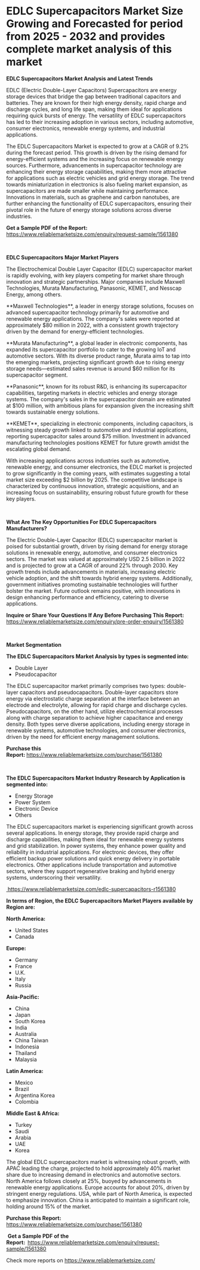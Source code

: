 <p><h1>EDLC Supercapacitors Market Size Growing and Forecasted for period from 2025 - 2032 and provides complete market analysis of this market</h1></p><p><strong>EDLC Supercapacitors Market Analysis and Latest Trends</strong></p>
<p><p>EDLC (Electric Double-Layer Capacitors) Supercapacitors are energy storage devices that bridge the gap between traditional capacitors and batteries. They are known for their high energy density, rapid charge and discharge cycles, and long life span, making them ideal for applications requiring quick bursts of energy. The versatility of EDLC supercapacitors has led to their increasing adoption in various sectors, including automotive, consumer electronics, renewable energy systems, and industrial applications.</p><p>The EDLC Supercapacitors Market is expected to grow at a CAGR of 9.2% during the forecast period. This growth is driven by the rising demand for energy-efficient systems and the increasing focus on renewable energy sources. Furthermore, advancements in supercapacitor technology are enhancing their energy storage capabilities, making them more attractive for applications such as electric vehicles and grid energy storage. The trend towards miniaturization in electronics is also fueling market expansion, as supercapacitors are made smaller while maintaining performance. Innovations in materials, such as graphene and carbon nanotubes, are further enhancing the functionality of EDLC supercapacitors, ensuring their pivotal role in the future of energy storage solutions across diverse industries.</p></p>
<p><strong>Get a Sample PDF of the Report:&nbsp;</strong> <a href="https://www.reliablemarketsize.com/enquiry/request-sample/1561380?utm_campaign=2755&utm_medium=2&utm_source=Github&utm_content=ia&utm_term=28022025&utm_id=edlc-supercapacitors">https://www.reliablemarketsize.com/enquiry/request-sample/1561380</a></p>
<p>&nbsp;</p>
<p><strong>EDLC Supercapacitors Major Market Players</strong></p>
<p><p>The Electrochemical Double Layer Capacitor (EDLC) supercapacitor market is rapidly evolving, with key players competing for market share through innovation and strategic partnerships. Major companies include Maxwell Technologies, Murata Manufacturing, Panasonic, KEMET, and Nesscap Energy, among others.</p><p>**Maxwell Technologies**, a leader in energy storage solutions, focuses on advanced supercapacitor technology primarily for automotive and renewable energy applications. The company's sales were reported at approximately $80 million in 2022, with a consistent growth trajectory driven by the demand for energy-efficient technologies.</p><p>**Murata Manufacturing**, a global leader in electronic components, has expanded its supercapacitor portfolio to cater to the growing IoT and automotive sectors. With its diverse product range, Murata aims to tap into the emerging markets, projecting significant growth due to rising energy storage needs—estimated sales revenue is around $60 million for its supercapacitor segment.</p><p>**Panasonic**, known for its robust R&D, is enhancing its supercapacitor capabilities, targeting markets in electric vehicles and energy storage systems. The company's sales in the supercapacitor domain are estimated at $100 million, with ambitious plans for expansion given the increasing shift towards sustainable energy solutions.</p><p>**KEMET**, specializing in electronic components, including capacitors, is witnessing steady growth linked to automotive and industrial applications, reporting supercapacitor sales around $75 million. Investment in advanced manufacturing technologies positions KEMET for future growth amidst the escalating global demand.</p><p>With increasing applications across industries such as automotive, renewable energy, and consumer electronics, the EDLC market is projected to grow significantly in the coming years, with estimates suggesting a total market size exceeding $2 billion by 2025. The competitive landscape is characterized by continuous innovation, strategic acquisitions, and an increasing focus on sustainability, ensuring robust future growth for these key players.</p></p>
<p>&nbsp;</p>
<p><strong>What Are The Key Opportunities For EDLC Supercapacitors Manufacturers?</strong></p>
<p><p>The Electric Double-Layer Capacitor (EDLC) supercapacitor market is poised for substantial growth, driven by rising demand for energy storage solutions in renewable energy, automotive, and consumer electronics sectors. The market was valued at approximately USD 2.5 billion in 2022 and is projected to grow at a CAGR of around 22% through 2030. Key growth trends include advancements in materials, increasing electric vehicle adoption, and the shift towards hybrid energy systems. Additionally, government initiatives promoting sustainable technologies will further bolster the market. Future outlook remains positive, with innovations in design enhancing performance and efficiency, catering to diverse applications.</p></p>
<p><strong>Inquire or Share Your Questions If Any Before Purchasing This Report:</strong> <a href="https://www.reliablemarketsize.com/enquiry/pre-order-enquiry/1561380?utm_campaign=2755&utm_medium=2&utm_source=Github&utm_content=ia&utm_term=28022025&utm_id=edlc-supercapacitors">https://www.reliablemarketsize.com/enquiry/pre-order-enquiry/1561380</a></p>
<p>&nbsp;</p>
<p><strong>Market Segmentation</strong></p>
<p><strong>The EDLC Supercapacitors Market Analysis by types is segmented into:</strong></p>
<p><ul><li>Double Layer</li><li>Pseudocapacitor</li></ul></p>
<p><p>The EDLC supercapacitor market primarily comprises two types: double-layer capacitors and pseudocapacitors. Double-layer capacitors store energy via electrostatic charge separation at the interface between an electrode and electrolyte, allowing for rapid charge and discharge cycles. Pseudocapacitors, on the other hand, utilize electrochemical processes along with charge separation to achieve higher capacitance and energy density. Both types serve diverse applications, including energy storage in renewable systems, automotive technologies, and consumer electronics, driven by the need for efficient energy management solutions.</p></p>
<p><strong>Purchase this Report:&nbsp;</strong><a href="https://www.reliablemarketsize.com/purchase/1561380?utm_campaign=2755&utm_medium=2&utm_source=Github&utm_content=ia&utm_term=28022025&utm_id=edlc-supercapacitors">https://www.reliablemarketsize.com/purchase/1561380</a></p>
<p>&nbsp;</p>
<p><strong>The EDLC Supercapacitors Market Industry Research by Application is segmented into:</strong></p>
<p><ul><li>Energy Storage</li><li>Power System</li><li>Electronic Device</li><li>Others</li></ul></p>
<p><p>The EDLC supercapacitors market is experiencing significant growth across several applications. In energy storage, they provide rapid charge and discharge capabilities, making them ideal for renewable energy systems and grid stabilization. In power systems, they enhance power quality and reliability in industrial applications. For electronic devices, they offer efficient backup power solutions and quick energy delivery in portable electronics. Other applications include transportation and automotive sectors, where they support regenerative braking and hybrid energy systems, underscoring their versatility.</p></p>
<p><a href="https://www.reliablemarketsize.com/edlc-supercapacitors-r1561380?utm_campaign=2755&utm_medium=2&utm_source=Github&utm_content=ia&utm_term=28022025&utm_id=edlc-supercapacitors">&nbsp;https://www.reliablemarketsize.com/edlc-supercapacitors-r1561380</a></p>
<p><strong>In terms of Region, the EDLC Supercapacitors Market Players available by Region are:</strong></p>
<p>
    <p> <strong> North America: </strong>
        <ul>
            <li>United States</li>
            <li>Canada</li>
        </ul>
        </p> 
    <p> <strong> Europe: </strong>
        <ul>
            <li>Germany</li>
            <li>France</li>
            <li>U.K.</li>
            <li>Italy</li>
            <li>Russia</li>
        </ul>
        </p> 
    <p> <strong> Asia-Pacific: </strong>
        <ul>
            <li>China</li>
            <li>Japan</li>
            <li>South Korea</li>
            <li>India</li>
            <li>Australia</li>
            <li>China Taiwan</li>
            <li>Indonesia</li>
            <li>Thailand</li>
            <li>Malaysia</li>
        </ul>
        </p> 
    <p> <strong> Latin America: </strong>
        <ul>
            <li>Mexico</li>
            <li>Brazil</li>
            <li>Argentina Korea</li>
            <li>Colombia</li>
        </ul>
        </p> 
    <p> <strong> Middle East & Africa: </strong>
        <ul>
            <li>Turkey</li>
            <li>Saudi</li>
            <li>Arabia</li>
            <li>UAE</li>
            <li>Korea</li>
        </ul>
    </p>
    </p>
<p><p>The global EDLC supercapacitors market is witnessing robust growth, with APAC leading the charge, projected to hold approximately 40% market share due to increasing demand in electronics and automotive sectors. North America follows closely at 25%, buoyed by advancements in renewable energy applications. Europe accounts for about 20%, driven by stringent energy regulations. USA, while part of North America, is expected to emphasize innovation. China is anticipated to maintain a significant role, holding around 15% of the market.</p></p>
<p><strong>Purchase this Report: </strong><a href="https://www.reliablemarketsize.com/purchase/1561380?utm_campaign=2755&utm_medium=2&utm_source=Github&utm_content=ia&utm_term=28022025&utm_id=edlc-supercapacitors">https://www.reliablemarketsize.com/purchase/1561380</a></p>
<p>&nbsp;<strong>Get a Sample PDF of the Report:&nbsp;&nbsp;</strong><a href="https://www.reliablemarketsize.com/enquiry/request-sample/1561380?utm_campaign=2755&utm_medium=2&utm_source=Github&utm_content=ia&utm_term=28022025&utm_id=edlc-supercapacitors">https://www.reliablemarketsize.com/enquiry/request-sample/1561380</a></p>
<p><strong></strong></p>
<p>Check more reports on <a href="https://www.reliablemarketsize.com/?utm_campaign=2755&utm_medium=2&utm_source=Github&utm_content=ia&utm_term=28022025&utm_id=edlc-supercapacitors">https://www.reliablemarketsize.com/</a></p>